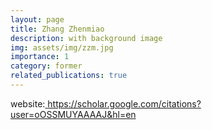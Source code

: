 ```yaml
---
layout: page
title: Zhang Zhenmiao
description: with background image
img: assets/img/zzm.jpg
importance: 1
category: former
related_publications: true
---
```


website:<a href="https://scholar.google.com/citations?user=oOSSMUYAAAAJ&hl=en" > https://scholar.google.com/citations?user=oOSSMUYAAAAJ&hl=en</a>